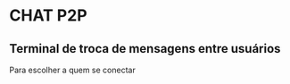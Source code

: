 # CHAT P2P

## Terminal de troca de mensagens entre usuários

</par>Para escolher a quem se conectar